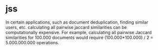 # jss

In certain applications, such as document deduplication, finding similar users, etc. calculating all pairwise jaccard similarities can be computationally expensive. For example, calculating all pairwise Jaccard similarities for 100.000 documents would require (100.000*100.000) / 2 = 5.000.000.000 operations.
